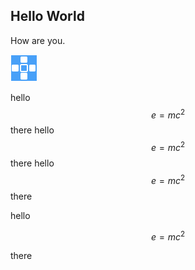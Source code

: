 ## Hello World
How are you.

![](./111.png)

hello $$e = mc^2$$ there hello $$e = mc^2$$ there hello $$e = mc^2$$ there

hello

$$e = mc^2$$

there